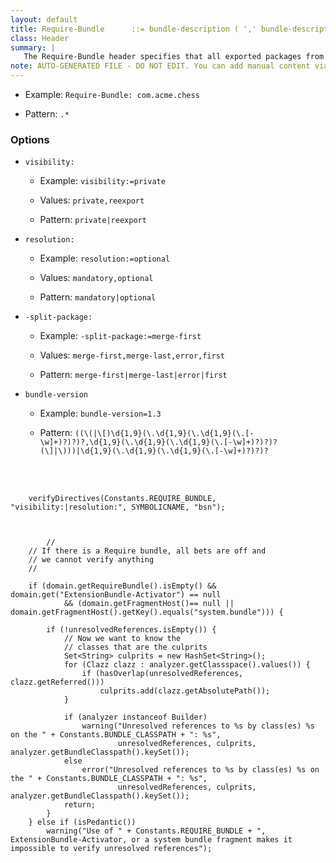 ```yaml
---
layout: default
title: Require-Bundle      ::= bundle-description ( ',' bundle-description )*
class: Header
summary: |
   The Require-Bundle header specifies that all exported packages from another bundle must be im- ported, effectively requiring the public interface of another bundle.
note: AUTO-GENERATED FILE - DO NOT EDIT. You can add manual content via same filename in ext folder. 
---
```


- Example: `Require-Bundle: com.acme.chess`

- Pattern: `.*`

### Options ###

- `visibility:`
  - Example: `visibility:=private`

  - Values: `private,reexport`

  - Pattern: `private|reexport`


- `resolution:`
  - Example: `resolution:=optional`

  - Values: `mandatory,optional`

  - Pattern: `mandatory|optional`


- `-split-package:`
  - Example: `-split-package:=merge-first`

  - Values: `merge-first,merge-last,error,first`

  - Pattern: `merge-first|merge-last|error|first`


- `bundle-version`
  - Example: `bundle-version=1.3`

  - Pattern: `((\(|\[)\d{1,9}(\.\d{1,9}(\.\d{1,9}(\.[-\w]+)?)?)?,\d{1,9}(\.\d{1,9}(\.\d{1,9}(\.[-\w]+)?)?)?(\]|\)))|\d{1,9}(\.\d{1,9}(\.\d{1,9}(\.[-\w]+)?)?)?`

<!-- Manual content from: ext/require_bundle.md --><br /><br />
	
		verifyDirectives(Constants.REQUIRE_BUNDLE, "visibility:|resolution:", SYMBOLICNAME, "bsn");
	
	
	
			//
		// If there is a Require bundle, all bets are off and
		// we cannot verify anything
		//

		if (domain.getRequireBundle().isEmpty() && domain.get("ExtensionBundle-Activator") == null
				&& (domain.getFragmentHost()== null || domain.getFragmentHost().getKey().equals("system.bundle"))) {

			if (!unresolvedReferences.isEmpty()) {
				// Now we want to know the
				// classes that are the culprits
				Set<String> culprits = new HashSet<String>();
				for (Clazz clazz : analyzer.getClassspace().values()) {
					if (hasOverlap(unresolvedReferences, clazz.getReferred()))
						culprits.add(clazz.getAbsolutePath());
				}

				if (analyzer instanceof Builder)
					warning("Unresolved references to %s by class(es) %s on the " + Constants.BUNDLE_CLASSPATH + ": %s",
							unresolvedReferences, culprits, analyzer.getBundleClasspath().keySet());
				else
					error("Unresolved references to %s by class(es) %s on the " + Constants.BUNDLE_CLASSPATH + ": %s",
							unresolvedReferences, culprits, analyzer.getBundleClasspath().keySet());
				return;
			}
		} else if (isPedantic())
			warning("Use of " + Constants.REQUIRE_BUNDLE + ", ExtensionBundle-Activator, or a system bundle fragment makes it impossible to verify unresolved references");
	
